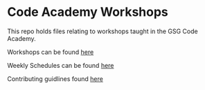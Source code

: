 # Code Academy Workshops

This repo holds files relating to workshops taught in the GSG Code Academy.

Workshops can be found [here](./workshops/)

Weekly Schedules can be found [here](./schedules/)

Contributing guidlines found [here](./contributing.md)
